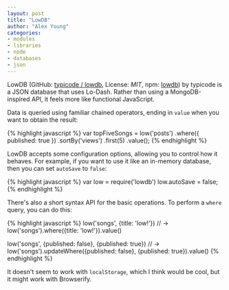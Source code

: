 ```yaml
---
layout: post
title: "LowDB"
author: "Alex Young"
categories:
- modules
- libraries
- node
- databases
- json
---
```


LowDB (GitHub: [typicode / lowdb](https://github.com/typicode/lowdb), License: _MIT_, npm: [lowdb](https://www.npmjs.org/package/lowdb)) by typicode is a JSON database that uses Lo-Dash.  Rather than using a MongoDB-inspired API, it feels more like functional JavaScript.

Data is queried using familiar chained operators, ending in `value` when you want to obtain the result:

{% highlight javascript %}
var topFiveSongs = low('posts')
  .where({ published: true })
  .sortBy('views')
  .first(5)
  .value();
{% endhighlight %}

LowDB accepts some configuration options, allowing you to control how it behaves.  For example, if you want to use it like an in-memory database, then you can set `autoSave` to `false`:

{% highlight javascript %}
var low = require('lowdb')
low.autoSave = false;
{% endhighlight %}

There's also a short syntax API for the basic operations.  To perform a `where` query, you can do this:

{% highlight javascript %}
low('songs', {title: 'low!'})
// -> low('songs').where({title: 'low!'}).value()

low('songs', {published: false}, {published: true})
// -> low('songs').updateWhere({published: false}, {published: true}).value()
{% endhighlight %}

It doesn't seem to work with `localStorage`, which I think would be cool, but it might work with Browserify.
